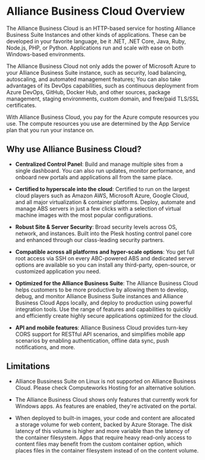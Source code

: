 # Alliance Business Cloud Overview

The Alliance Business Cloud is an HTTP-based service for hosting Alliance Business Suite Instances and other kinds of applications. These can be developed in your favorite language, be it .NET, .NET Core, Java, Ruby, Node.js, PHP, or Python. Applications run and scale with ease on both Windows-based environments.

The Alliance Business Cloud not only adds the power of Microsoft Azure to your Alliance Business Suite instance, such as security, load balancing, autoscaling, and automated management features; You can also take advantages of its DevOps capabilities, such as continuous deployment from Azure DevOps, GitHub, Docker Hub, and other sources, package management, staging environments, custom domain, and free/paid TLS/SSL certificates.

With Alliance Business Cloud, you pay for the Azure compute resources you use. The compute resources you use are determined by the App Service plan that you run your instance on. 

## Why use Alliance Business Cloud?

- **Centralized Control Panel**:
Build and manage multiple sites from a single dashboard. You can also run updates, monitor performance, and onboard new portals and applications all from the same place.

- **Certified to hyperscale into the cloud**: Certified to run on the largest cloud players such as Amazon AWS, Microsoft Azure, Google Cloud, and all major virtualization & container platforms. Deploy, automate and manage ABS servers in just a few clicks with a selection of virtual machine images with the most popular configurations.

- **Robust Site & Server Security**: Broad security levels across OS, network, and instances. Built into the Plesk hosting control panel core and enhanced through our class-leading security partners.

- **Compatible across all platforms and hyper-scale options**: You get full root access via SSH on every ABC-powered ABS and dedicated server options are available so you can install any third-party, open-source, or customized application you need.

- **Optimized for the Alliance Business Suite**: The Alliance Business Cloud helps customers to be more productive by allowing them to develop, debug, and monitor Alliance Business Suite instances and Alliance Business Cloud Apps locally, and deploy to production using powerful integration tools. Use the range of features and capabilities to quickly and efficiently create highly secure applications optimized for the cloud.

- **API and mobile features**: Alliance Business Cloud provides turn-key CORS support for RESTful API scenarios, and simplifies mobile app scenarios by enabling authentication, offline data sync, push notifications, and more.
 
## Limitations
- Alliance Bussiness Suite on Linux is not supported on Alliance Business Cloud. Please check Computeworks Hosting for an alternative solution.

- The Alliance Business Cloud shows only features that currently work for Windows apps. As features are enabled, they're activated on the portal.
- When deployed to built-in images, your code and content are allocated a storage volume for web content, backed by Azure Storage. The disk latency of this volume is higher and more variable than the latency of the container filesystem. Apps that require heavy read-only access to content files may benefit from the custom container option, which places files in the container filesystem instead of on the content volume.
